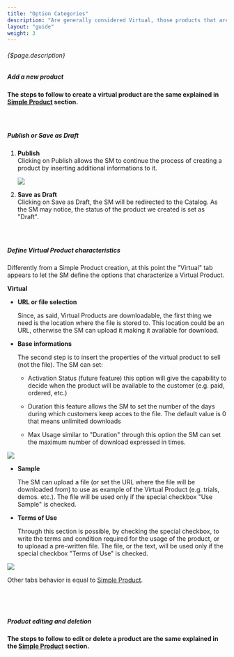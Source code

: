 ```yaml
---
title: "Option Categories"
description: "Are generally considered Virtual, those products that are unsubstantial items to be downloaded. Examples of virtual products are: LICENSE NUMBERS, WARRANTY NUMBERS, MEMBERSHIP NUMBERS, VOUCHERS, COUPONS."
layout: "guide"
weight: 3
---
```


###### <div class="description">{$page.description}</div>

<article class="first-article" id="1">

## <h5>Add a new product</h5>

<b>The steps to follow to create a virtual product are the same explained in <u><a href="/docs/catalog/simple.html#1">Simple Product</a></u> section.</b>

</article>

<article id="2"><br>

## <h5>Publish or Save as Draft</h5>

1. <b>Publish</b><br>
	Clicking on Publish allows the SM to continue the process of creating a product by inserting additional informations to it.

	<img src="/images/virtualDetails.png"/>

2. <b>Save as Draft</b><br>
	Clicking on Save as Draft, the SM will be redirected to the Catalog. As the SM may notice, the status of the product we created is set as "Draft".

</article>

<article id="3"><br>


## <h5>Define Virtual Product characteristics</h5>

Differently from a Simple Product creation, at this point the "Virtual" tab appears to let the SM define the options that characterize a Virtual Product.

<b>Virtual</b><br>

- <b>URL or file selection</b>

	Since, as said, Virtual Products are downloadable, the first thing we need is the location where the file is stored to. This location could be an URL, otherwise the SM can upload it making it available for download.

- <b>Base informations</b>

	The second step is to insert the properties of the virtual product to sell (not the file).
	The SM can set:

	- Activation Status (future feature)
		this option will give the capability to decide when the product will be available to the customer (e.g. paid, ordered, etc.)

	- Duration
		this feature allows the SM to set the number of the days during which customers keep acces to the file. The default value is 0 that means unlimited downloads

	- Max Usage
		similar to "Duration" through this option the SM can set the maximum number of download expressed in times.

<img class="docs-img" src="/images/VirtualProduct.png"/>


- <b>Sample</b>

	The SM can upload a file (or set the URL where the file will be downloaded from) to use as example of the Virtual Product (e.g. trials, demos. etc.). The file will be used only if the special checkbox "Use Sample" is checked.

- <b>Terms of Use</b>

	Through this section is possible, by checking the special checkbox, to write the terms and condition required for the usage of the product, or to uploaad a pre-written file. The file, or the text, will be used only if the special checkbox "Terms of Use" is checked.

<img class="docs-img" src="/images/VirtualProduct2.png"/>

Other tabs behavior is equal to <u><a href="/docs/catalog/simple.html#4">Simple Product</a></u>.<br><br>

</article>

<article class="last-article" id="4"><br>

## <h5>Product editing and deletion</h5>

<b>The steps to follow to edit or delete a product are the same explained in the <a href="/docs/catalog/simple.html#5">Simple Product</a> section.</b><br><br>

</article><br><br><br>